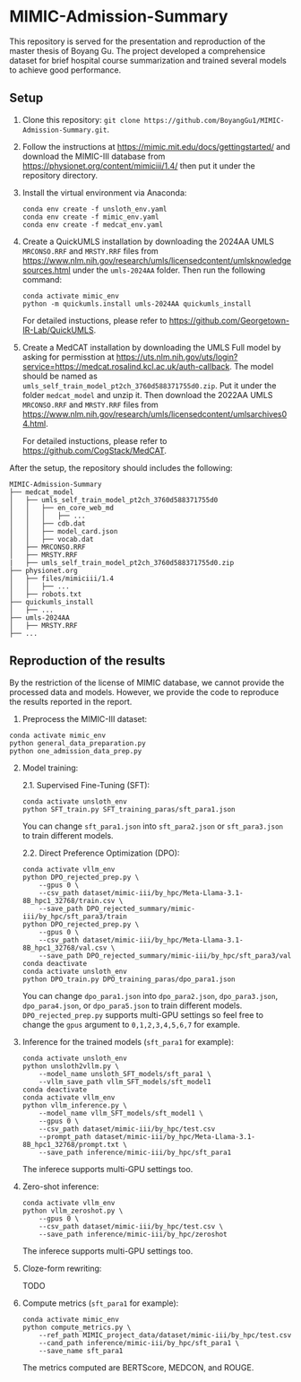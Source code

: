 # MIMIC-Admission-Summary

This repository is served for the presentation and reproduction of the master thesis of Boyang Gu. The project developed a comprehensice dataset for brief hospital course summarization and trained several models to achieve good performance.

## Setup

1. Clone this repository: `git clone https://github.com/BoyangGu1/MIMIC-Admission-Summary.git`.

2. Follow the instructions at https://mimic.mit.edu/docs/gettingstarted/ and download the MIMIC-III database from https://physionet.org/content/mimiciii/1.4/ then put it under the repository directory.

3. Install the virtual environment via Anaconda: 

    ```
    conda env create -f unsloth_env.yaml
    conda env create -f mimic_env.yaml
    conda env create -f medcat_env.yaml
    ```

4. Create a QuickUMLS installation by downloading the 2024AA UMLS `MRCONSO.RRF` and `MRSTY.RRF` files from https://www.nlm.nih.gov/research/umls/licensedcontent/umlsknowledgesources.html under the `umls-2024AA` folder. Then run the following command:

    ```
    conda activate mimic_env
    python -m quickumls.install umls-2024AA quickumls_install
    ```

    For detailed instuctions, please refer to https://github.com/Georgetown-IR-Lab/QuickUMLS.

5. Create a MedCAT installation by downloading the UMLS Full model by asking for permisstion at https://uts.nlm.nih.gov/uts/login?service=https://medcat.rosalind.kcl.ac.uk/auth-callback. The model should be named as `umls_self_train_model_pt2ch_3760d588371755d0.zip`. Put it under the folder `medcat_model` and unzip it. Then download the 2022AA UMLS `MRCONSO.RRF` and `MRSTY.RRF` files from https://www.nlm.nih.gov/research/umls/licensedcontent/umlsarchives04.html.

    For detailed instuctions, please refer to https://github.com/CogStack/MedCAT.

After the setup, the repository should includes the following:

```
MIMIC-Admission-Summary
├── medcat_model
│   ├── umls_self_train_model_pt2ch_3760d588371755d0
│   │   ├── en_core_web_md
│   │   │   ├── ...
│   │   ├── cdb.dat
│   │   ├── model_card.json
│   │   ├── vocab.dat
│   ├── MRCONSO.RRF
│   ├── MRSTY.RRF
|   ├── umls_self_train_model_pt2ch_3760d588371755d0.zip
├── physionet.org
│   ├── files/mimiciii/1.4
│   │   ├── ...
│   ├── robots.txt
├── quickumls_install
│   ├── ...
├── umls-2024AA
│   ├── MRSTY.RRF
├── ...
```

## Reproduction of the results

By the restriction of the license of MIMIC database, we cannot provide the processed data and models. However, we provide the code to reproduce the results reported in the report.

1. Preprocess the MIMIC-III dataset:

```
conda activate mimic_env
python general_data_preparation.py
python one_admission_data_prep.py
```

2. Model training:

    2.1. Supervised Fine-Tuning (SFT):

    ```
    conda activate unsloth_env
    python SFT_train.py SFT_training_paras/sft_para1.json
    ```

    You can change `sft_para1.json` into `sft_para2.json` or `sft_para3.json` to train different models.

    2.2. Direct Preference Optimization (DPO):

    ```
    conda activate vllm_env
    python DPO_rejected_prep.py \
        --gpus 0 \
        --csv_path dataset/mimic-iii/by_hpc/Meta-Llama-3.1-8B_hpc1_32768/train.csv \
        --save_path DPO_rejected_summary/mimic-iii/by_hpc/sft_para3/train
    python DPO_rejected_prep.py \
        --gpus 0 \
        --csv_path dataset/mimic-iii/by_hpc/Meta-Llama-3.1-8B_hpc1_32768/val.csv \
        --save_path DPO_rejected_summary/mimic-iii/by_hpc/sft_para3/val
    conda deactivate
    conda activate unsloth_env
    python DPO_train.py DPO_training_paras/dpo_para1.json
    ```

    You can change `dpo_para1.json` into `dpo_para2.json`, `dpo_para3.json`, `dpo_para4.json`, or `dpo_para5.json` to train different models. `DPO_rejected_prep.py` supports multi-GPU settings so feel free to change the `gpus` argument to `0,1,2,3,4,5,6,7` for example.

4. Inference for the trained models (`sft_para1` for example):

    ```
    conda activate unsloth_env
    python unsloth2vllm.py \
        --model_name unsloth_SFT_models/sft_para1 \
        --vllm_save_path vllm_SFT_models/sft_model1
    conda deactivate
    conda activate vllm_env
    python vllm_inference.py \
        --model_name vllm_SFT_models/sft_model1 \
        --gpus 0 \
        --csv_path dataset/mimic-iii/by_hpc/test.csv
        --prompt_path dataset/mimic-iii/by_hpc/Meta-Llama-3.1-8B_hpc1_32768/prompt.txt \
        --save_path inference/mimic-iii/by_hpc/sft_para1
    ```

    The inferece supports multi-GPU settings too.

5. Zero-shot inference:

    ```
    conda activate vllm_env
    python vllm_zeroshot.py \
        --gpus 0 \
        --csv_path dataset/mimic-iii/by_hpc/test.csv \
        --save_path inference/mimic-iii/by_hpc/zeroshot
    ```

    The inferece supports multi-GPU settings too.

6. Cloze-form rewriting:

    TODO

7. Compute metrics (`sft_para1` for example):

    ```
    conda activate mimic_env
    python compute_metrics.py \
        --ref_path MIMIC_project_data/dataset/mimic-iii/by_hpc/test.csv
        --cand_path inference/mimic-iii/by_hpc/sft_para1 \
        --save_name sft_para1
    ```

    The metrics computed are BERTScore, MEDCON, and ROUGE.
